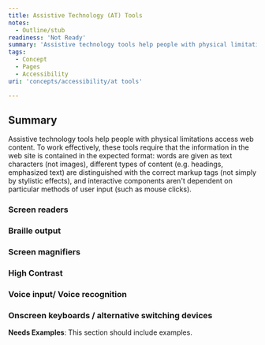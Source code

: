 ```yaml
---
title: Assistive Technology (AT) Tools
notes:
  - Outline/stub
readiness: 'Not Ready'
summary: 'Assistive technology tools help people with physical limitations access web content.  To work effectively, these tools require that the information in the web site is contained in the expected format: words are given as text characters (not images), different types of content (e.g. headings, emphasized text) are distinguished with the correct markup tags (not simply by stylistic effects), and interactive components aren''t dependent on particular methods of user input (such as mouse clicks).'
tags:
  - Concept
  - Pages
  - Accessibility
uri: 'concepts/accessibility/at tools'

---
```

## <span>Summary</span>

Assistive technology tools help people with physical limitations access web content. To work effectively, these tools require that the information in the web site is contained in the expected format: words are given as text characters (not images), different types of content (e.g. headings, emphasized text) are distinguished with the correct markup tags (not simply by stylistic effects), and interactive components aren't dependent on particular methods of user input (such as mouse clicks).

### <span>Screen readers</span>

### <span>Braille output</span>

### <span>Screen magnifiers</span>

### <span>High Contrast</span>

### <span>Voice input/ Voice recognition</span>

### <span>Onscreen keyboards / alternative switching devices</span>

**Needs Examples**: This section should include examples.

